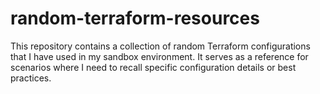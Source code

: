 # random-terraform-resources

This repository contains a collection of random Terraform configurations that I have used in my sandbox environment. It serves as a reference for scenarios where I need to recall specific configuration details or best practices.
